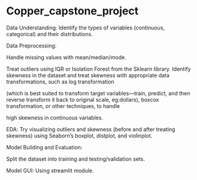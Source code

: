 # Copper_capstone_project

Data Understanding: Identify the types of variables (continuous, categorical) and their distributions. 

Data Preprocessing: 

Handle missing values with mean/median/mode.

Treat outliers using IQR or Isolation Forest from the Sklearn library. Identify skewness in the dataset and treat skewness with appropriate data transformations, such as log transformation 

(which is best suited to transform target variables—train, predict, and then reverse transform it back to original scale, eg:dollars), boxcox transformation, or other techniques, to handle 

high skewness in continuous variables.

EDA: Try visualizing outliers and skewness (before and after treating skewness) using Seaborn’s boxplot, distplot, and violinplot.

Model Building and Evaluation:

Split the dataset into training and testing/validation sets. 

Model GUI: Using streamlit module.

